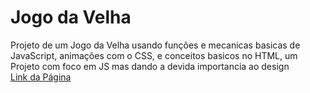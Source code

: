 # Jogo da Velha
Projeto de um Jogo da Velha usando funções e mecanicas basicas de JavaScript, animações com o CSS, e conceitos basicos no HTML, um Projeto com foco em JS mas dando a devida importancia ao design<br>
[Link da Página](https://nathanrigolei.github.io/jogo-da-velha/)
